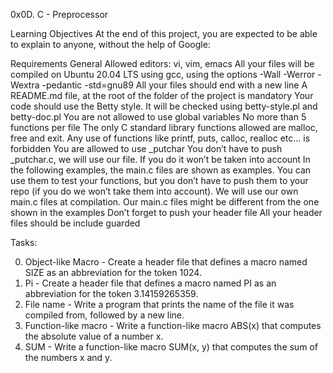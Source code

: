 0x0D. C - Preprocessor

Learning Objectives
At the end of this project, you are expected to be able to explain to anyone, without the help of Google:

Requirements
General
Allowed editors: vi, vim, emacs
All your files will be compiled on Ubuntu 20.04 LTS using gcc, using the options -Wall -Werror -Wextra -pedantic -std=gnu89
All your files should end with a new line
A README.md file, at the root of the folder of the project is mandatory
Your code should use the Betty style. It will be checked using betty-style.pl and betty-doc.pl
You are not allowed to use global variables
No more than 5 functions per file
The only C standard library functions allowed are malloc, free and exit. Any use of functions like printf, puts, calloc, realloc etc… is forbidden
You are allowed to use _putchar
You don’t have to push _putchar.c, we will use our file. If you do it won’t be taken into account
In the following examples, the main.c files are shown as examples. You can use them to test your functions, but you don’t have to push them to your repo (if you do we won’t take them into account). We will use our own main.c files at compilation. Our main.c files might be different from the one shown in the examples
Don’t forget to push your header file
All your header files should be include guarded

Tasks:

0. Object-like Macro - Create a header file that defines a macro named SIZE as an abbreviation for the token 1024.
1. Pi - Create a header file that defines a macro named PI as an abbreviation for the token 3.14159265359.
2. File name - Write a program that prints the name of the file it was compiled from, followed by a new line.
3. Function-like macro - Write a function-like macro ABS(x) that computes the absolute value of a number x.
4. SUM - Write a function-like macro SUM(x, y) that computes the sum of the numbers x and y.

